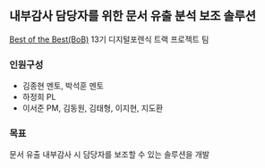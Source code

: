 ## 내부감사 담당자를 위한 문서 유출 분석 보조 솔루션

[Best of the Best(BoB)](https://www.kitribob.kr/) 13기 디지털포렌식 트랙 프로젝트 팀

### 인원구성
* 김종현 멘토, 박석훈 멘토
* 하정희 PL
* 이서준 PM, 김동원, 김태형, 이지현, 지도환

### 목표
문서 유출 내부감사 시 담당자를 보조할 수 있는 솔루션을 개발
